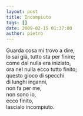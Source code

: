 ```yaml
---
layout: post
title: Incompiuto
tags: []
date: 2009-02-15 01:37:00
author: pietro
---
```

Guarda cosa mi trovo a dire,<br/>lo sai già, tutto sta per finire;<br/>come dal nulla era iniziato,<br/>ora nel nulla ecco tutto finito;<br/>questo gioco di specchi<br/>di lunghi inganni,<br/>non fa per me,<br/>non sono io,<br/>ecco finito,<br/>lascialo incompiuto.
